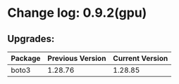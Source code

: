 # Change log: 0.9.2(gpu)

## Upgrades: 

Package | Previous Version | Current Version
---|---|---
boto3|1.28.76|1.28.85
